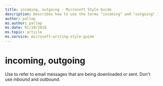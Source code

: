 ```yaml
---
title: incoming, outgoing - Microsoft Style Guide
description: Describes how to use the terms "incoming" and "outgoing" in Microsoft content.
author: pallep
ms.author: pallep
ms.date: 01/19/2018
ms.topic: article
ms.service: microsoft-writing-style-guide
---
```


# incoming, outgoing

Use to refer to email messages that are being downloaded or sent. Don't use *inbound* and *outbound*.
